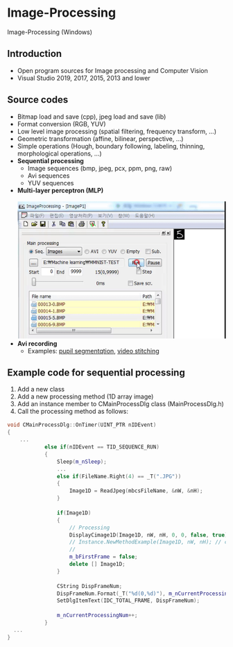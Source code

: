 # Image-Processing
Image-Processing (Windows)

## Introduction
* Open program sources for Image processing and Computer Vision
* Visual Studio 2019, 2017, 2015, 2013 and lower

## Source codes
* Bitmap load and save (cpp), jpeg load and save (lib)
* Format conversion (RGB, YUV)
* Low level image processing (spatial filtering, frequency transform, ...)
* Geometric transformation (affine, bilinear, perspective, ...)
* Simple operations (Hough, boundary following, labeling, thinning, morphological operations, ...)
* **Sequential processing**
  + Image sequences (bmp, jpeg, pcx, ppm, png, raw)
  + Avi sequences
  + YUV sequences
* **Multi-layer perceptron (MLP)**
<br><br> <img src="Image_processing_01.gif"></img>  
* **Avi recording**
  + Examples: [pupil segmentqtion](https://sites.google.com/site/khuaris/home/pupil-segmentation), [video stitching](https://sites.google.com/site/khuaris/home/video-stitching)

## Example code for sequential processing
1. Add a new class
2. Add a new processing method (1D array image)
3. Add an instance member to CMainProcessDlg class (MainProcessDlg.h)
4. Call the processing method as follows: 
``` C++
void CMainProcessDlg::OnTimer(UINT_PTR nIDEvent) 
{
    ...
			else if(nIDEvent == TID_SEQUENCE_RUN)
			{
				Sleep(m_nSleep);
				...
				else if(FileName.Right(4) == _T(".JPG"))
				{
					Image1D = ReadJpeg(mbcsFileName, &nW, &nH);
				}

				if(Image1D)
				{
					// Processing
					DisplayCimage1D(Image1D, nW, nH, 0, 0, false, true);
					// Instance.NewMethodExample(Image1D, nW, nH); // call 
					//
					m_bFirstFrame = false;
					delete [] Image1D;
				}
			
				CString DispFrameNum;
				DispFrameNum.Format(_T("%d(0,%d)"), m_nCurrentProcessingNum, m_nSequenceLength-1);
				SetDlgItemText(IDC_TOTAL_FRAME, DispFrameNum);

				m_nCurrentProcessingNum++;
			}
  ...
}
```
